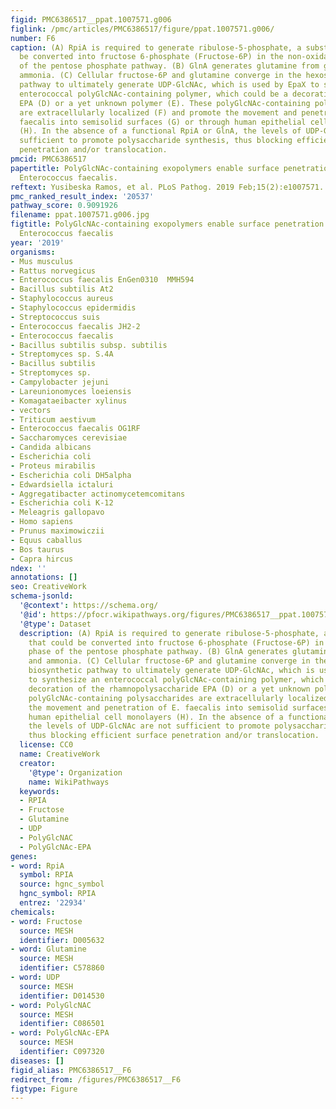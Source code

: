 ```yaml
---
figid: PMC6386517__ppat.1007571.g006
figlink: /pmc/articles/PMC6386517/figure/ppat.1007571.g006/
number: F6
caption: (A) RpiA is required to generate ribulose-5-phosphate, a substrate that could
  be converted into fructose 6-phosphate (Fructose-6P) in the non-oxidative phase
  of the pentose phosphate pathway. (B) GlnA generates glutamine from glutamate and
  ammonia. (C) Cellular fructose-6P and glutamine converge in the hexosamine biosynthetic
  pathway to ultimately generate UDP-GlcNAc, which is used by EpaX to synthesize an
  enterococcal polyGlcNAc-containing polymer, which could be a decoration of the rhamnopolysaccharide
  EPA (D) or a yet unknown polymer (E). These polyGlcNAc-containing polysaccharides
  are extracellularly localized (F) and promote the movement and penetration of E.
  faecalis into semisolid surfaces (G) or through human epithelial cell monolayers
  (H). In the absence of a functional RpiA or GlnA, the levels of UDP-GlcNAc are not
  sufficient to promote polysaccharide synthesis, thus blocking efficient surface
  penetration and/or translocation.
pmcid: PMC6386517
papertitle: PolyGlcNAc-containing exopolymers enable surface penetration by non-motile
  Enterococcus faecalis.
reftext: Yusibeska Ramos, et al. PLoS Pathog. 2019 Feb;15(2):e1007571.
pmc_ranked_result_index: '20537'
pathway_score: 0.9091926
filename: ppat.1007571.g006.jpg
figtitle: PolyGlcNAc-containing exopolymers enable surface penetration by non-motile
  Enterococcus faecalis
year: '2019'
organisms:
- Mus musculus
- Rattus norvegicus
- Enterococcus faecalis EnGen0310  MMH594
- Bacillus subtilis At2
- Staphylococcus aureus
- Staphylococcus epidermidis
- Streptococcus suis
- Enterococcus faecalis JH2-2
- Enterococcus faecalis
- Bacillus subtilis subsp. subtilis
- Streptomyces sp. S.4A
- Bacillus subtilis
- Streptomyces sp.
- Campylobacter jejuni
- Lareunionomyces loeiensis
- Komagataeibacter xylinus
- vectors
- Triticum aestivum
- Enterococcus faecalis OG1RF
- Saccharomyces cerevisiae
- Candida albicans
- Escherichia coli
- Proteus mirabilis
- Escherichia coli DH5alpha
- Edwardsiella ictaluri
- Aggregatibacter actinomycetemcomitans
- Escherichia coli K-12
- Meleagris gallopavo
- Homo sapiens
- Prunus maximowiczii
- Equus caballus
- Bos taurus
- Capra hircus
ndex: ''
annotations: []
seo: CreativeWork
schema-jsonld:
  '@context': https://schema.org/
  '@id': https://pfocr.wikipathways.org/figures/PMC6386517__ppat.1007571.g006.html
  '@type': Dataset
  description: (A) RpiA is required to generate ribulose-5-phosphate, a substrate
    that could be converted into fructose 6-phosphate (Fructose-6P) in the non-oxidative
    phase of the pentose phosphate pathway. (B) GlnA generates glutamine from glutamate
    and ammonia. (C) Cellular fructose-6P and glutamine converge in the hexosamine
    biosynthetic pathway to ultimately generate UDP-GlcNAc, which is used by EpaX
    to synthesize an enterococcal polyGlcNAc-containing polymer, which could be a
    decoration of the rhamnopolysaccharide EPA (D) or a yet unknown polymer (E). These
    polyGlcNAc-containing polysaccharides are extracellularly localized (F) and promote
    the movement and penetration of E. faecalis into semisolid surfaces (G) or through
    human epithelial cell monolayers (H). In the absence of a functional RpiA or GlnA,
    the levels of UDP-GlcNAc are not sufficient to promote polysaccharide synthesis,
    thus blocking efficient surface penetration and/or translocation.
  license: CC0
  name: CreativeWork
  creator:
    '@type': Organization
    name: WikiPathways
  keywords:
  - RPIA
  - Fructose
  - Glutamine
  - UDP
  - PolyGlcNAC
  - PolyGlcNAc-EPA
genes:
- word: RpiA
  symbol: RPIA
  source: hgnc_symbol
  hgnc_symbol: RPIA
  entrez: '22934'
chemicals:
- word: Fructose
  source: MESH
  identifier: D005632
- word: Glutamine
  source: MESH
  identifier: C578860
- word: UDP
  source: MESH
  identifier: D014530
- word: PolyGlcNAC
  source: MESH
  identifier: C086501
- word: PolyGlcNAc-EPA
  source: MESH
  identifier: C097320
diseases: []
figid_alias: PMC6386517__F6
redirect_from: /figures/PMC6386517__F6
figtype: Figure
---
```

